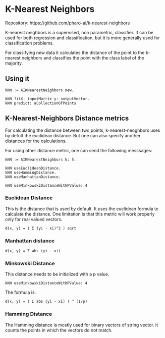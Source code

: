 # K-Nearest Neighbors

Repository: https://github.com/pharo-ai/k-nearest-neighbors

K-nearest neighbors is a supervised, non parametric, classifier. It can be used for both regression and classification, but it is more generally used for classification problems.

For classifying new data it calculates the distance of the point to the k-nearest neighbors and classifies the point with the class label of the majority.

## Using it

```st
kNN := AIKNearestNeighbors new.

kNN fitX: inputMatrix y: outputVector.
kNN predict: aCollectionOfPoints
```

## K-Nearest-Neighbors Distance metrics

For calculating the distance between two points, k-nearest-neoghbors uses by defult the euclidean distance. But one can also specify another distances for the calculations.

For using other distance metric, one can send the following messsages:

```st
kNN := AIKNearestNeighbors k: 5.

kNN useEuclideanDistance.
kNN useHammingDistance.
kNN useManhattanDistance.

kNN useMinkowskiDistanceWithPValue: 4
```

### Euclidean Distance

This is the distance that is used by default. It uses the euclidean formula to calculate the distance. One limitation is that this metric will work properly only for real valued vectors.

```
d(x, y) = ( Σ (yi - xi)^2 ) sqrt
```

### Manhattan distance

```
d(x, y) = Σ abs (yi - xi)
```

### Minkowski Distance

This distance needs to be initialized with a p value.

```
kNN useMinkowskiDistanceWithPValue: 4
```

The formula is:

```
d(x, y) = ( Σ abs (yi - xi) ) ^ (1/p)
```

### Hamming Distance

The Hamming distance is mostly used for binary vectors of string vector. It counts the points in which the vectors do not match.